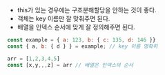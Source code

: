 - this가 있는 경우에는 구조분해할당을 안하는 것이 좋다.
- 객체는 key 이름만 잘 맞춰주면 된다.
- 배열을 인덱스 순서에 맞게 잘 정의해주면 된다.
```javascript
const example = { a: 123, b: { c: 135, d: 146 }}
const { a, b: { d } } = example; // key 이름 명확히

arr = [1,2,3,4,5]
const [x,y,,,z] = arr // 배열은 인덱스의 순서